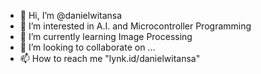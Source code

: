 - 👋 Hi, I’m @danielwitansa
- 👀 I’m interested in A.I. and Microcontroller Programming
- 🌱 I’m currently learning Image Processing
- 💞️ I’m looking to collaborate on ...
- 📫 How to reach me "lynk.id/danielwitansa"

<!---
danielwitansa/danielwitansa is a ✨ special ✨ repository because its `README.md` (this file) appears on your GitHub profile.
You can click the Preview link to take a look at your changes.
--->
